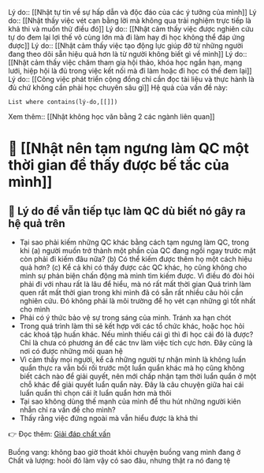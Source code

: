 Lý do:: [[Nhật tự tin về sự hấp dẫn và độc đáo của các ý tưởng của mình]] 
Lý do:: [[Nhật thấy việc vét cạn bằng lời mà không qua trải nghiệm trực tiếp là khả thi và muốn thử điều đó]]
Lý do:: [[Nhật cảm thấy việc được nghiên cứu tự do đem lại lợi thế vô cùng lớn mà đi làm hay đi học không thể đáp ứng được]]
Lý do:: [[Nhật cảm thấy việc tạo động lực giúp đỡ từ những người đang theo dõi sẵn hiệu quả hơn là từ người không biết gì về mình]]
Lý do:: [[Nhật cảm thấy việc chăm tham gia hội thảo, khóa học ngắn hạn, mạng lưới, hiệp hội là đủ trong việc kết nối mà đi làm hoặc đi học có thể đem lại]]
Lý do:: [[Công việc phát triển cộng đồng chỉ cần đọc tài liệu và thực hành là đủ chứ không cần phải học chuyên sâu gì]]
Hệ quả của vấn đề này:
```dataview
List where contains(lý-do,[[]])
```
Xem thêm:: [[Nhật không học văn bằng 2 các ngành liên quan]]

# 👀 [[Nhật nên tạm ngưng làm QC một thời gian để thấy được bế tắc của mình]] 
## 🤔 Lý do để vẫn tiếp tục làm QC dù biết nó gây ra hệ quả trên
- Tại sao phải kiếm những QC khác bằng cách tạm ngưng làm QC, trong khi (a) người muốn trở thành một phần của QC đang ngồi ngay trước mặt còn phải đi kiếm đâu nữa? (b) Có thể kiếm được thêm họ một cách hiệu quả hơn? (c) Kể cả khi có thấy được các QC khác, họ cũng không cho mình sự phản biện chấn động mà mình tìm kiếm được. Vì điều đó đòi hỏi phải đi với nhau rất là lâu để hiểu, mà nó rất mất thời gian Quá trình làm quen rất mất thời gian trong khi mình đã có sẵn rất nhiều câu hỏi cần nghiên cứu. Đó không phải là môi trường để họ vét cạn những gì tốt nhất cho mình
- Phải có ý thức bảo vệ sự trong sáng của mình. Tránh xa hạn chót
- Trong quá trình làm thì sẽ kết hợp với các tổ chức khác, hoặc học hỏi các khoá tập huấn khác. Nếu mình thiếu cái gì thì đi học cái đó là được? Chỉ là chưa có phương án để các tnv làm việc tích cực hơn. Đây cũng là nơi có được những mối quan hệ
- Vì cảm thấy mọi người, kể cả những người tự nhận mình là không luẩn quẩn thực ra vẫn bối rối trước một luẩn quẩn khác mà họ cũng không biết cách nào để giải quyết, nên mới chấp nhận tạm thời luẩn quẩn ở một chỗ khác để giải quyết luẩn quẩn này. Đây là câu chuyện giữa hai cái luẩn quẩn thì chọn cái ít luẩn quẩn hơn mà thôi
- Tại sao không dùng thế mạnh của mình để thu hút những người kiên nhẫn chỉ ra vấn đề cho mình? 
- Thấy rằng việc đứng ngoài mà vẫn hiểu được là khả thi

👉 Đọc thêm: [Giải đáp chất vấn](https://xn--qucu-hr5aza.cc/giai-dap-chat-van?utm_source=42+Nh%E1%BA%ADt+kh%C3%B4ng+ch%E1%BB%8Bu+%C4%91i+l%C3%A0m+%C4%91%E1%BB%83+hi%E1%BB%83u+th%E1%BA%BF+gi%E1%BB%9Bi+m%E1%BB%8Di+ng%C6%B0%E1%BB%9Di+%C4%91ang+quen+thu%E1%BB%99c&utm_medium=Gi%E1%BA%A3i+%C4%91%C3%A1p+ch%E1%BA%A5t+v%E1%BA%A5n&utm_campaign=Giai+%C4%91o%E1%BA%A1n+1)


Buồng vang: không bao giờ thoát khỏi chuyện buồng vang mình đang ở 
Chất và lượng: hoòi đó làm vậy có sao đâu, nhưng thật ra nó đang tệ

